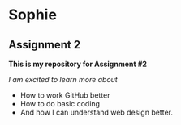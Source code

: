 # Sophie 
## Assignment 2
**This is my repository for Assignment #2**

*I am excited to learn more about*
- How to work GitHub better
- How to do basic coding
- And how I can understand web design better.
 
